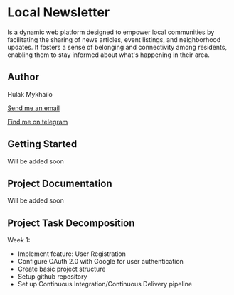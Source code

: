 # Local Newsletter

Is a dynamic web platform designed to empower local communities by facilitating the sharing of news articles, event listings, and neighborhood updates. It fosters a sense of belonging and connectivity among residents, enabling them to stay informed about what's happening in their area.

## Author

Hulak Mykhailo

[Send me an email](miha.gulak@gmail.com)

[Find me on telegram](https://t.me/@midjiro)

## Getting Started

Will be added soon

## Project Documentation

Will be added soon

## Project Task Decomposition

Week 1:

-   Implement feature: User Registration
-   Configure OAuth 2.0 with Google for user authentication
-   Create basic project structure
-   Setup github repository
-   Set up Continuous Integration/Continuous Delivery pipeline
